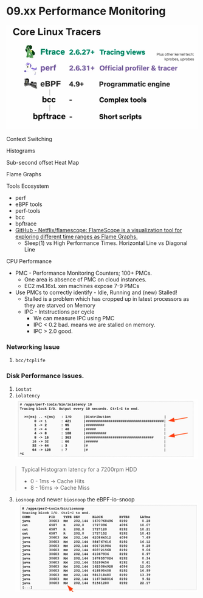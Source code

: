 # 09.xx Performance Monitoring

![|525](Assets/media/09.xx%20Performance%20Monitoring/09.xx%20Performance%20Monitoring-image-2024-04-21-012944.png)



Context Switching

Histograms

Sub-second offset Heat Map

Flame Graphs


Tools Ecosystem
 - perf
 - eBPF tools
 - perf-tools
 - bcc
 - bpftrace
 - [GitHub - Netflix/flamescope: FlameScope is a visualization tool for exploring different time ranges as Flame Graphs.](https://github.com/Netflix/flamescope)
	- Sleep(1) vs High Performance Times.   Horizontal Line vs Diagonal Line

CPU Performance
- PMC - Performance Monitoring Counters; 100+ PMCs. 
	- One area is absence of PMC on cloud instances.
	- EC2 m4.16xL xen machines expose 7-9 PMCs
- Use PMCs to correctly identify - Idle, Running and (new) Stalled! 
	- Stalled is a problem which has cropped up in latest processors as they are starved on Memory
	- IPC - Intstructions per cycle
		- We can measure IPC using PMC
		- IPC < 0.2   bad. means we are stalled on memory. 
		- IPC > 2.0   good. 
### Networking Issue
1. `bcc/tcplife`

### Disk Performance Issues. 
1. `iostat`
2. `iolatency`
![|500](Assets/media/09.xx%20Performance%20Monitoring/09.xx%20Performance%20Monitoring-image-2024-04-21-013112.png)

> Typical Histogram latency for a 7200rpm HDD 
> + 0 - 1ms   -> Cache Hits
> + 8 - 16ms  -> Cache Miss

3. `iosnoop`  and newer `biosnoop` the eBPF-io-snoop
![|525](Assets/media/09.xx%20Performance%20Monitoring/09.xx%20Performance%20Monitoring-image-2024-04-21-013404.png)

